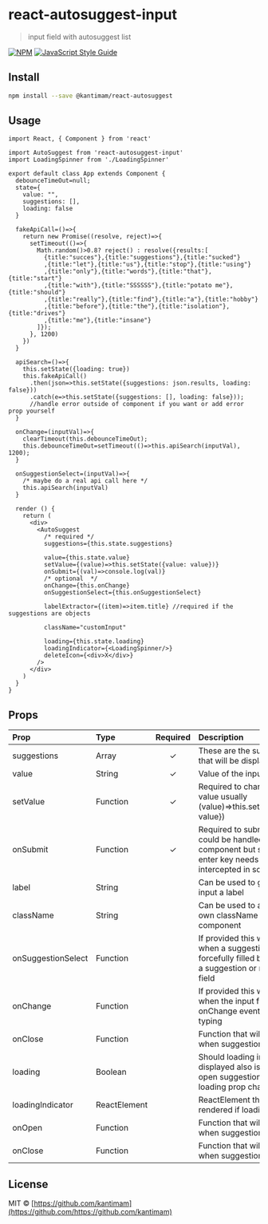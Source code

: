# react-autosuggest-input

> input field with autosuggest list

[![NPM](https://img.shields.io/npm/v/react-autosuggest-input.svg)](https://www.npmjs.com/package/react-autosuggest-input) [![JavaScript Style Guide](https://img.shields.io/badge/code_style-standard-brightgreen.svg)](https://standardjs.com)

## Install

```bash
npm install --save @kantimam/react-autosuggest
```

## Usage

```tsx
import React, { Component } from 'react'

import AutoSuggest from 'react-autosuggest-input'
import LoadingSpinner from './LoadingSpinner'

export default class App extends Component {
  debounceTimeOut=null;
  state={
    value: "",
    suggestions: [],
    loading: false
  }

  fakeApiCall=()=>{
    return new Promise((resolve, reject)=>{
      setTimeout(()=>{
        Math.random()>0.8? reject() : resolve({results:[
          {title:"succes"},{title:"suggestions"},{title:"sucked"}
          ,{title:"let"},{title:"us"},{title:"stop"},{title:"using"}
          ,{title:"only"},{title:"words"},{title:"that"},{title:"start"}
          ,{title:"with"},{title:"SSSSSS"},{title:"potato me"},{title:"should"}
          ,{title:"really"},{title:"find"},{title:"a"},{title:"hobby"}
          ,{title:"before"},{title:"the"},{title:"isolation"},{title:"drives"}
          ,{title:"me"},{title:"insane"}
        ]});
      }, 1200)
    })
  }

  apiSearch=()=>{
    this.setState({loading: true})
    this.fakeApiCall()
      .then(json=>this.setState({suggestions: json.results, loading: false}))
      .catch(e=>this.setState({suggestions: [], loading: false}));  
      //handle error outside of component if you want or add error prop yourself
  }

  onChange=(inputVal)=>{    
    clearTimeout(this.debounceTimeOut);
    this.debounceTimeOut=setTimeout(()=>this.apiSearch(inputVal), 1200);
  }

  onSuggestionSelect=(inputVal)=>{
    /* maybe do a real api call here */
    this.apiSearch(inputVal)
  }

  render () {
    return (
      <div>
        <AutoSuggest
          /* required */
          suggestions={this.state.suggestions}

          value={this.state.value}
          setValue={(value)=>this.setState({value: value})}
          onSubmit={(val)=>console.log(val)}
          /* optional  */
          onChange={this.onChange}
          onSuggestionSelect={this.onSuggestionSelect}

          labelExtractor={(item)=>item.title} //required if the suggestions are objects
          
          className="customInput"

          loading={this.state.loading}
          loadingIndicator={<LoadingSpinner/>}
          deleteIcon={<div>X</div>}
        />
      </div>
    )
  }
}

```


## Props

| Prop               | Type         | Required | Description                                                                                                                       |
|:-------------------|:-------------|:--------:|:----------------------------------------------------------------------------------------------------------------------------------|
| suggestions        | Array        |    ✓     | These are the suggestions that will be displayed.                                                                                 |
| value              | String       |    ✓     | Value of the input field                                                                                                          |
| setValue           | Function     |    ✓     | Required to change the input value usually (value)=>this.setState({value: value})                                                 |
| onSubmit           | Function     |    ✓     | Required to submit the value. could be handled outside of component but submit on enter key needs to be intercepted in some cases |
| label              | String       |          | Can be used to give your input a label                                                                                            |
| className          | String       |          | Can be used to add your own className to parent component                                                                         |
| onSuggestionSelect | Function     |          | If provided this will be called when a suggestion is forcefully filled by selecting a suggestion or reseting the field            |
| onChange           | Function     |          | If provided this will be called when the input field fires the onChange event usually by typing                                   |
| onClose            | Function     |          | Function that will be fired when suggestion list closes                                                                           |
| loading            | Boolean      |          | Should loading indicator be displayed also is used to open suggestions after loading prop changes                                 |
| loadingIndicator   | ReactElement |          | ReactElement that will be rendered if loading is true                                                                             |
| onOpen             | Function     |          | Function that will be fired when suggestion list opens                                                                            |
| onClose            | Function     |          | Function that will be fired when suggestion list closes                                                                           |


## License

MIT © [https://github.com/kantimam](https://github.com/https://github.com/kantimam)
